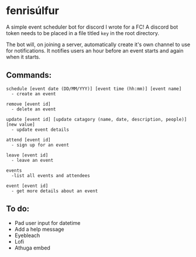 # fenrisúlfur

A simple event scheduler bot for discord I wrote for a FC!
A discord bot token needs to be placed in a file titled `key` in the root directory.

The bot will, on joining a server, automatically create it's own channel to use for notifications. It notifies users an hour before an event starts and again when it starts.

## Commands:
```
schedule [event date (DD/MM/YYY)] [event time (hh:mm)] [event name]
  - create an event
  
remove [event id]
  - delete an event
  
update [event id] [update catagory (name, date, description, people)] [new value]
  - update event details
  
attend [event id]
  - sign up for an event
  
leave [event id]
  - leave an event
  
events 
  -list all events and attendees
  
event [event id]
  - get more details about an event
```

## To do:

- Pad user input for datetime
- Add a help message
- Eyebleach
- Lofi
- Athuga embed
